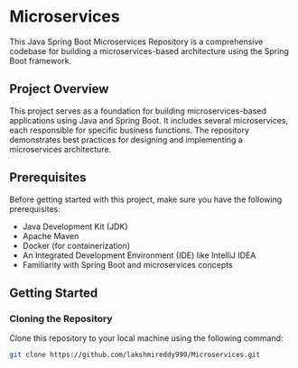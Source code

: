# Microservices
This Java Spring Boot Microservices Repository is a comprehensive codebase for building a microservices-based architecture using the Spring Boot framework.

## Project Overview

This project serves as a foundation for building microservices-based applications using Java and Spring Boot. It includes several microservices, each responsible for specific business functions. The repository demonstrates best practices for designing and implementing a microservices architecture.

## Prerequisites

Before getting started with this project, make sure you have the following prerequisites:

- Java Development Kit (JDK)
- Apache Maven
- Docker (for containerization)
- An Integrated Development Environment (IDE) like IntelliJ IDEA
- Familiarity with Spring Boot and microservices concepts

## Getting Started

### Cloning the Repository

Clone this repository to your local machine using the following command:

```bash
git clone https://github.com/lakshmireddy999/Microservices.git
